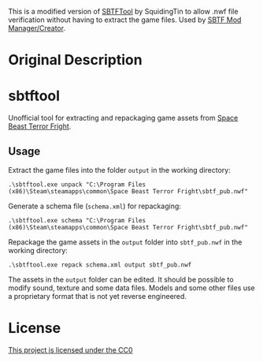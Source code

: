 This is a modified version of [SBTFTool](https://github.com/SquidingTin/sbtf_tool_batch/tree/main) by SquidingTin to allow .nwf file verification without having to extract the game files. Used by [SBTF Mod Manager/Creator](https://github.com/MisterIchor/sbtf-mod-manager-creator).

# Original Description

# sbtftool

Unofficial tool for extracting and repackaging game assets from [Space Beast Terror Fright](https://store.steampowered.com/app/357330/Space_Beast_Terror_Fright/).

## Usage

Extract the game files into the folder `output` in the working directory: 

```.\sbtftool.exe unpack "C:\Program Files (x86)\Steam\steamapps\common\Space Beast Terror Fright\sbtf_pub.nwf"```

Generate a schema file (`schema.xml`) for repackaging:

```.\sbtftool.exe schema "C:\Program Files (x86)\Steam\steamapps\common\Space Beast Terror Fright\sbtf_pub.nwf"```

Repackage the game assets in the `output` folder into `sbtf_pub.nwf` in the working directory:

```.\sbtftool.exe repack schema.xml output sbtf_pub.nwf```

The assets in the `output` folder can be edited. It should be possible to modify sound, texture and some data files. Models and some other files use a proprietary format that is not yet reverse engineered.

# License

[This project is licensed under the CC0](LICENSE)
